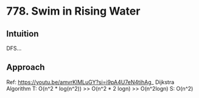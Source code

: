 # 778. Swim in Rising Water

## Intuition
DFS...

## Approach
Ref: https://youtu.be/amvrKlMLuGY?si=i9pA4U7eN4tihAg_
Dijkstra Algorithm
T: O(n^2 * log(n^2)) >> O(n^2 * 2 logn) >> O(n^2logn)
S: O(n^2)